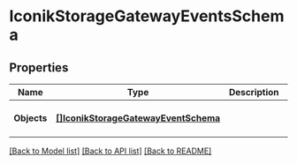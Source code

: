 # IconikStorageGatewayEventsSchema

## Properties
Name | Type | Description | Notes
------------ | ------------- | ------------- | -------------
**Objects** | [**[]IconikStorageGatewayEventSchema**](IconikStorageGatewayEventSchema.md) |  | [optional] [default to null]

[[Back to Model list]](../README.md#documentation-for-models) [[Back to API list]](../README.md#documentation-for-api-endpoints) [[Back to README]](../README.md)


